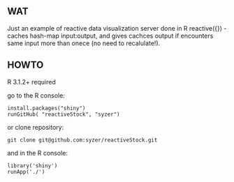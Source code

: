 ##  WAT
Just an example of reactive data visualization server done in R
reactive({}) - caches hash-map input:output, and gives cachces output if encounters same input more than onece (no need to recalulate!).


## HOWTO

R 3.1.2+ required
    
go to the R console:

    install.packages("shiny")
    runGitHub( "reactiveStock", "syzer") 
    

or clone repository:

    git clone git@github.com:syzer/reactiveStock.git

and in the R console:

    library('shiny')
    runApp('./')